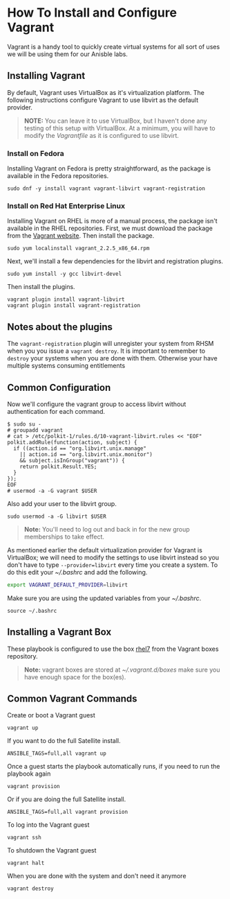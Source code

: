 # How To Install and Configure Vagrant

Vagrant is a handy tool to quickly create virtual systems for all sort of uses
we will be using them for our Anisble labs.

## Installing Vagrant

By default, Vagrant uses VirtualBox as it's virtualization platform.  The
following instructions configure Vagrant to use libvirt as the default provider.

>**NOTE:** You can leave it to use VirtualBox, but I haven't done any testing of
this setup with VirtualBox.  At a minimum, you will have to modify the
_Vagrantfile_ as it is configured to use libvirt.

### Install on Fedora

Installing Vagrant on Fedora is pretty straightforward, as the package is
available in the Fedora repositories.

```terminal
sudo dnf -y install vagrant vagrant-libvirt vagrant-registration
```

### Install on Red Hat Enterprise Linux

Installing Vagrant on RHEL is more of a manual process, the package isn't
available in the RHEL repositories.  First, we must download the package from
the [Vagrant website](https://www.vagrantup.com/downloads.html).  Then install
the package.

```terminal
sudo yum localinstall vagrant_2.2.5_x86_64.rpm
```

Next, we'll install a few dependencies for the libvirt and registration plugins.

```terminal
sudo yum install -y gcc libvirt-devel
```

Then install the plugins.

```terminal
vagrant plugin install vagrant-libvirt
vagrant plugin install vagrant-registration
```

## Notes about the plugins

The `vagrant-registration` plugin will unregister your system from RHSM when you
you issue a `vagrant destroy`. It is important to remember to `destroy` your
systems when you are done with them. Otherwise your have multiple systems
consuming entitlements

## Common Configuration

Now we'll configure the vagrant group to access libvirt without authentication
for each command.

```terminal
$ sudo su -
# groupadd vagrant
# cat > /etc/polkit-1/rules.d/10-vagrant-libvirt.rules << "EOF"
polkit.addRule(function(action, subject) {
  if ((action.id == "org.libvirt.unix.manage"
    || action.id == "org.libvirt.unix.monitor")
    && subject.isInGroup("vagrant")) {
    return polkit.Result.YES;
  }
});
EOF
# usermod -a -G vagrant $USER
```

Also add your user to the libvirt group.

```terminal
sudo usermod -a -G libvirt $USER
```

>**Note:** You'll need to log out and back in for the new group memberships to
take effect.

As mentioned earlier the default virtualization provider for Vagrant is
VirtualBox; we will need to modify the settings to use libvirt instead so you
don't have to type `--provider=libvirt` every time you create a system.  To do
this edit your _~/.bashrc_ and add the following.

```bash
export VAGRANT_DEFAULT_PROVIDER=libvirt
```

Make sure you are using the updated variables from your _~/.bashrc_.

```terminal
source ~/.bashrc
```

## Installing a Vagrant Box

These playbook is configured to use the box
[rhel7](http://file.rdu.redhat.com/jhunt/vagrant/rhel7/RHEL7.7.box) from the
Vagrant boxes repository.

>**Note:** vagrant boxes are stored at _~/.vagrant.d/boxes_ make sure you have
enough space for the box(es).

## Common Vagrant Commands

Create or boot a Vagrant guest

```terminal
vagrant up
```

If you want to do the full Satellite install.

```terminal
ANSIBLE_TAGS=full,all vagrant up
```

Once a guest starts the playbook automatically runs, if you need to run the
playbook again

```terminal
vagrant provision
```

Or if you are doing the full Satellite install.

```terminal
ANSIBLE_TAGS=full,all vagrant provision
```

To log into the Vagrant guest

```terminal
vagrant ssh
```

To shutdown the Vagrant guest

```terminal
vagrant halt
```

When you are done with the system and don't need it anymore

```terminal
vagrant destroy
```

